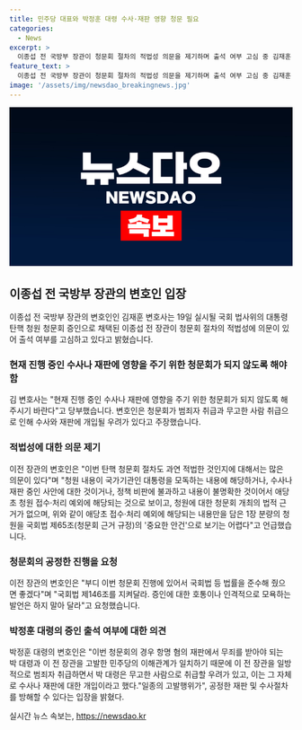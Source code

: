 ```yaml
---
title: 민주당 대표와 박정훈 대령 수사·재판 영향 청문 필요
categories:
  - News
excerpt: >
  이종섭 전 국방부 장관이 청문회 절차의 적법성 의문을 제기하며 출석 여부 고심 중 김재훈 변호사를 통해 이번 청문회 절차의 적법성에 의문을 제기하고 있다. 또한, 이전 청문회 경험을 언급하며 정당한 대답의 기회가 주어지지 않았다고 언급했다. 그리고 국회법 제146조를 준수해 달라는 호소를 하며 심화되는 갈등과 법적 의심을 지적하고 있다. 
feature_text: >
  이종섭 전 국방부 장관이 청문회 절차의 적법성 의문을 제기하며 출석 여부 고심 중 김재훈 변호사를 통해 이번 청문회 절차의 적법성에 의문을 제기하고 있다. 또한, 이전 청문회 경험을 언급하며 정당한 대답의 기회가 주어지지 않았다고 언급했다. 그리고 국회법 제146조를 준수해 달라는 호소를 하며 심화되는 갈등과 법적 의심을 지적하고 있다. 
image: '/assets/img/newsdao_breakingnews.jpg'
---
```


<p><img src="/assets/img/newsdao_breakingnews.jpg" alt="pcversion 속보" /></p>

<h2 data-ke-size="size26">이종섭 전 국방부 장관의 변호인 입장</h2>

<p data-ke-size="size16">이종섭 전 국방부 장관의 변호인인 김재훈 변호사는 19일 실시될 국회 법사위의 대통령 탄핵 청원 청문회 증인으로 채택된 이종섭 전 장관이 청문회 절차의 적법성에 의문이 있어 출석 여부를 고심하고 있다고 밝혔습니다.</p>

<h3 data-ke-size="size24">현재 진행 중인 수사나 재판에 영향을 주기 위한 청문회가 되지 않도록 해야 함</h3>

<p data-ke-size="size16">김 변호사는 "현재 진행 중인 수사나 재판에 영향을 주기 위한 청문회가 되지 않도록 해주시기 바란다"고 당부했습니다. 변호인은 청문회가 범죄자 취급과 무고한 사람 취급으로 인해 수사와 재판에 개입될 우려가 있다고 주장했습니다.</p>

<h3 data-ke-size="size24">적법성에 대한 의문 제기</h3>

<p data-ke-size="size16">이전 장관의 변호인은 "이번 탄핵 청문회 절차도 과연 적법한 것인지에 대해서는 많은 의문이 있다"며 "청원 내용이 국가기관인 대통령을 모독하는 내용에 해당하거나, 수사나 재판 중인 사안에 대한 것이거나, 정책 비판에 불과하고 내용이 불명확한 것이어서 애당초 청원 접수·처리 예외에 해당되는 것으로 보이고, 청원에 대한 청문회 개최의 법적 근거가 없으며, 위와 같이 애당초 접수·처리 예외에 해당되는 내용만을 담은 1장 분량의 청원을 국회법 제65조(청문회 근거 규정)의 '중요한 안건'으로 보기는 어렵다"고 언급했습니다.</p>

<h3 data-ke-size="size24">청문회의 공정한 진행을 요청</h3>

<p data-ke-size="size16">이전 장관의 변호인은 "부디 이번 청문회 진행에 있어서 국회법 등 법률을 준수해 줬으면 좋겠다"며 "국회법 제146조를 지켜달라. 증인에 대한 호통이나 인격적으로 모욕하는 발언은 하지 말아 달라"고 요청했습니다.</p>

<h3 data-ke-size="size24">박정훈 대령의 증인 출석 여부에 대한 의견</h3>

<p data-ke-size="size16">박정훈 대령의 변호인은 "이번 청문회의 경우 항명 혐의 재판에서 무죄를 받아야 되는 박 대령과 이 전 장관을 고발한 민주당의 이해관계가 일치하기 때문에 이 전 장관을 일방적으로 범죄자 취급하면서 박 대령은 무고한 사람으로 취급할 우려가 있고, 이는 그 자체로 수사나 재판에 대한 개입이라고 했다."일종의 고발행위가", 공정한 재판 및 수사절차를 방해할 수 있다는 입장을 밝혔다.</p>
실시간 뉴스 속보는, <a href="https://newsdao.kr" rel="dofollow">https://newsdao.kr</a>



